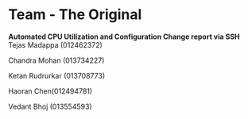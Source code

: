 # Team - The Original
**Automated CPU Utilization and Configuration Change report via SSH**
Tejas Madappa (012462372)

Chandra Mohan (013734227)

Ketan Rudrurkar (013708773)

Haoran Chen(012494781)

Vedant Bhoj (013554593)


